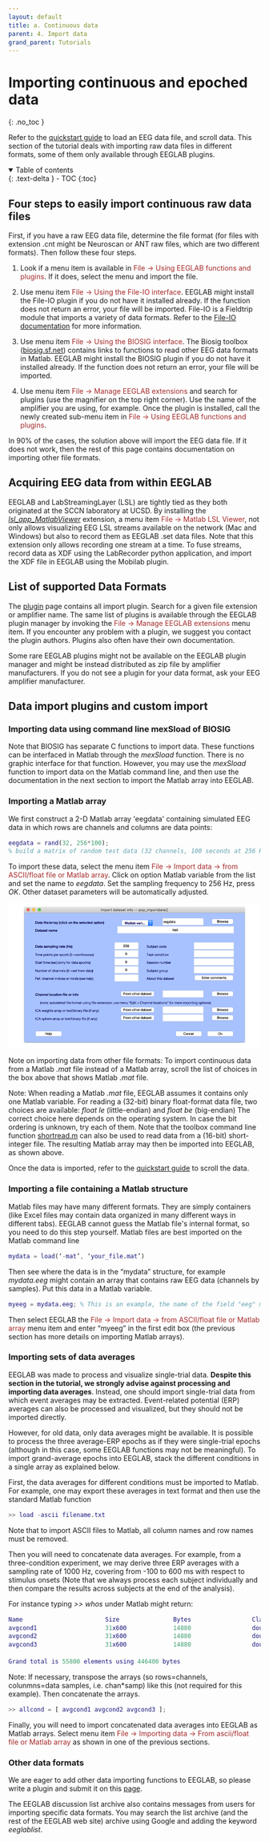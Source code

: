 ```yaml
---
layout: default
title: a. Continuous data
parent: 4. Import data
grand_parent: Tutorials
---
```

Importing continuous and epoched data
=======
{: .no_toc }

Refer to the [quickstart guide](/Tutorials/quickstart.html) to load an EEG data file, and scroll data. This section of the tutorial deals with importing raw data files in different formats, some of them only available through EEGLAB plugins. 

<details open markdown="block">
  <summary>
    Table of contents
  </summary>
  {: .text-delta }
- TOC
{:toc}
</details>

Four steps to easily import continuous raw data files
------------------

First, if you have a raw EEG data file, determine the file format (for files with extension .cnt might be Neuroscan or ANT raw files, which are two different formats). Then follow these four steps.
1. Look if a menu item is available in <span style="color: brown">File → Using EEGLAB functions and plugins</span>. If it does, select the menu and import the file.

2. Use menu item <span style="color: brown">File → Using the File-IO interface</span>. EEGLAB might install the File-IO plugin if you do not have it installed already. If the function does not return an error, your file will be imported. File-IO is a Fieldtrip module that imports a variety of data formats. Refer to the [File-IO documentation](https://www.fieldtriptoolbox.org/development/module/fileio/) for more information. 

3. Use menu item <span style="color: brown">File → Using the BIOSIG interface</span>. The Biosig toolbox ([biosig.sf.net](http://biosig.sf.net)) contains
links to functions to read other EEG data formats in Matlab. EEGLAB might install the BIOSIG plugin if you do not have it installed already. If the function does not return an error, your file will be imported.

4. Use menu item <span style="color: brown">File → Manage EEGLAB extensions</span> and search for plugins (use the magnifier on the top right corner). Use the name of the amplifier you are using, for example. Once the plugin is installed, call the newly created sub-menu item in <span style="color: brown">File → Using EEGLAB functions and plugins</span>.

In 90% of the cases, the solution above will import the EEG data file. If it does not work, then the rest of this page contains documentation on importing other file formats.

Acquiring EEG data from within EEGLAB
--------------------

EEGLAB and LabStreamingLayer (LSL) are tightly tied as they both originated at the SCCN laboratory at UCSD. By installing the [*lsl_app_MatlabViewer*](https://github.com/labstreaminglayer/App-MATLABViewer/) extension, a menu item <span style="color: brown">File → Matlab LSL Viewer</span>, not only allows visualizing EEG LSL streams available on the network (Mac and Windows) but also to record them as EEGLAB .set data files. Note that this extension only allows recording one stream at a time. To fuse streams, record data as XDF using the LabRecorder python application, and import the XDF file in EEGLAB using the Mobilab plugin.

List of supported Data Formats
--------------------

The [plugin](https://sccn.ucsd.edu/eeglab/plugin_uploader/plugin_list_all.php) page contains all import plugin. Search for a given file extension or amplifier name. The same list of plugins is available through the EEGLAB plugin manager by invoking the <span style="color: brown">File → Manage EEGLAB extensions</span> menu item. If you encounter any problem with a plugin, we suggest you contact the plugin authors. Plugins also often have their own documentation.

Some rare EEGLAB plugins might not be available on the EEGLAB plugin manager and might be instead distributed as zip file by amplifier manufacturers. If you do not see a plugin for your data format, ask your EEG amplifier manufacturer.

Data import plugins and custom import
--------------------

### Importing data using command line mexSload of BIOSIG

Note that BIOSIG has separate C functions to import data. These functions can be interfaced in Matlab through the *mexSload* function. There is no graphic interface for that function. However, you may use the *mexSload* function to import data on the Matlab command line, and then use the documentation in the next section to import the Matlab array into EEGLAB.

### Importing a Matlab array

We first construct a 2-D Matlab array 'eegdata' containing simulated EEG
data in which rows are channels and columns are data points:

``` matlab
eegdata = rand(32, 256*100);
% build a matrix of random test data (32 channels, 100 seconds at 256 Hz)
```


To import these data, select the menu item <font color=brown>File →
Import data → from ASCII/float file or Matlab array</font>. Click on option Matlab variable from the list and set the
name to *eegdata*. Set the sampling frequency to 256 Hz, press *OK*. Other
dataset parameters will be automatically adjusted.


![](/assets/images/pop_importdata12.png)



Note on importing data from other file formats: To import continuous
data from a Matlab *.mat* file instead of a Matlab array, scroll the
list of choices in the box above that shows Matlab *.mat* file.

Note: When reading a Matlab *.mat* file, EEGLAB assumes it contains only
one Matlab variable. For reading a (32-bit) binary float-format data
file, two choices are available: *float le* (little-endian) and *float
be* (big-endian) The correct choice here depends on the operating system. In
case the bit ordering is unknown, try each of them. Note that the
toolbox command line function [shortread.m](http://sccn.ucsd.edu/eeglab/locatefile.php?file=shortread.m) can also be used
to read data from a (16-bit) short-integer file. The resulting Matlab
array may then be imported into EEGLAB, as shown above.

Once the data is imported, refer to the [quickstart guide](/Tutorials/quickstart.html) to scroll the data.

### Importing a file containing a Matlab structure

Matlab files may have many different formats. They are simply containers
(like Excel files may contain data organized in many different ways in
different tabs). EEGLAB cannot guess the Matlab file's internal format, so you need to do this step yourself. Matlab files are best
imported on the Matlab command line

``` matlab
mydata = load(‘-mat’, ‘your_file.mat’)
```

Then see where the data is in the “mydata” structure, for example 
*mydata.eeg* might contain an array that contains raw EEG data (channels
by samples). Put this data in a Matlab variable.

``` matlab
myeeg = mydata.eeg; % This is an example, the name of the field "eeg" might differ for you
```

Then select EEGLAB the <font color=brown>File → Import data →
from ASCII/float file or Matlab array</font> menu item and enter “myeeg” in the
first edit box (the previous section has more details on importing
Matlab arrays).

### Importing sets of data averages

EEGLAB was made to process and visualize single-trial data. <b>Despite this section in the tutorial, we strongly advise against processing and importing data averages</b>. Instead, one should import single-trial data from which event averages may be extracted.
Event-related potential (ERP) averages can also be processed and
visualized, but they should not be imported directly.

However, for old data, only data averages might be available. It is possible to process the three average-ERP epochs as if they were
single-trial epochs (although in this case, some EEGLAB functions may not
be meaningful). To import grand-average epochs into EEGLAB, stack the different conditions in
a single array as explained below.

First, the data averages for different conditions must be imported to
Matlab. For example, one may export these averages in text format and
then use the standard Matlab function

```matlab
>> load -ascii filename.txt
```

Note that to import ASCII files to Matlab, all column names and row
names must be removed.

Then you will need to concatenate data averages. For example, from a
three-condition experiment, we may derive three ERP averages with a
sampling rate of 1000 Hz, covering from -100 to 600 ms with respect to
stimulus onsets (Note that we always process each subject individually
and then compare the results across subjects at the end of the
analysis).

For instance typing *>> whos* under Matlab might return:

``` matlab
Name                       Size               Bytes                 Class
avgcond1                   31x600             14880                 double array
avgcond2                   31x600             14880                 double array
avgcond3                   31x600             14880                 double array

Grand total is 55800 elements using 446400 bytes
```

Note: If necessary, transpose the arrays (so rows=channels,
colunmns=data samples, i.e. chan\*samp) like this (not required for
this example). Then concatenate the arrays.

```matlab
>> allcond = [ avgcond1 avgcond2 avgcond3 ];
```

Finally, you will need to import concatenated data averages into EEGLAB as Matlab arrays.
Select menu item <font color=brown>File → Importing data → From
ascii/float file or Matlab array</font> as shown in one of the previous sections.

### Other data formats

We are eager to add
other data importing functions to EEGLAB, so please write a plugin and submit it on this [page](http://sccn.ucsd.edu/eeglab/plugin_uploader/upload_form.php).

The EEGLAB discussion list archive also contains messages from users for
importing specific data formats. You may search the list archive (and
the rest of the EEGLAB web site) archive using Google and adding the keyword *eeglablist*.